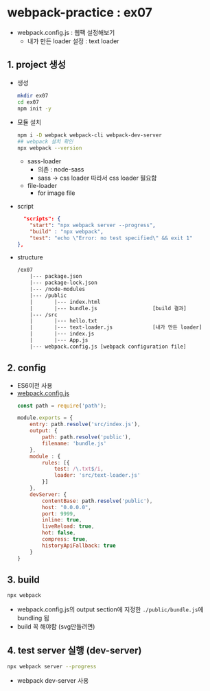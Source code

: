 # webpack-practice : ex07

* webpack.config.js : 웹팩 설정해보기
    * 내가 만든 loader 설정 : text loader

## 1. project 생성

* 생성
    ```bash
    mkdir ex07
    cd ex07
    npm init -y
    ```
* 모듈 설치
    ```bash
    npm i -D webpack webpack-cli webpack-dev-server
    ## webpack 설치 확인
    npx webpack --version
    ```
    * sass-loader
        * 의존 : node-sass
        * sass -> css loader 따라서 css loader 필요함
    * file-loader
        * for image file

* script
    ```json
      "scripts": {
        "start": "npx webpack server --progress",
        "build" : "npx webpack",
        "test": "echo \"Error: no test specified\" && exit 1"
    },
    ```
* structure
    ```txt
    /ex07
        |--- package.json
        |--- package-lock.json
        |--- /node-modules
        |--- /public
        |       |--- index.html
        |       |--- bundle.js                  [build 결과]
        |--- /src
        |       |--- hello.txt
        |       |--- text-loader.js             [내가 만든 loader]
        |       |--- index.js
        |       |--- App.js
        |--- webpack.config.js [webpack configuration file]   
    ```

## 2. config

* ES6이전 사용
* [webpack.config.js](webpack.config.js)
    ```js
    const path = require('path');

    module.exports = {
        entry: path.resolve('src/index.js'),
        output: {
            path: path.resolve('public'),
            filename: 'bundle.js'
        },
        module : {
            rules: [{
                test: /\.txt$/i,
                loader: 'src/text-loader.js'
            }]
        },
        devServer: {
            contentBase: path.resolve('public'),
            host: "0.0.0.0",
            port: 9999,
            inline: true,
            liveReload: true,
            hot: false,
            compress: true,
            historyApiFallback: true
        }
    }
    ```

## 3. build

```bash
npx webpack
```
* webpack.config.js의 output section에 지정한 ```./public/bundle.js```에 bundling 됨
* build 꼭 해야함 (svg만들려면)

## 4. test server 실행 (dev-server)

```bash
npx webpack server --progress
```
* webpack dev-server 사용